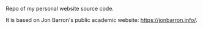 Repo of my personal website source code.

It is based on Jon Barron's public academic website: https://jonbarron.info/. 
